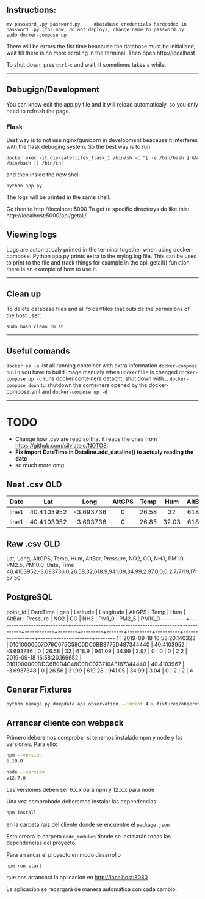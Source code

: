 ## Instructions:
 ```
 mv password_.py password.py     #Database credentials hardcoded in password_.py (for now, do not deploy), change name to password.py
 sudo docker-compose up
 ```
 There will be errors the fist time beacause the database must be initialised, wait till there is no more scroling in the terminal. Then open http://localhost


 To shut down, pres `ctrl-c` and wait, it sometimes takes a while.
___
## Debugign/Development
You can know edit the app.py file and it will reload automaticaly, so you only need to refresh the page. 
### Flask
Best way is to not use nginx/gunicorn in development beacause it interferes with the flask debuging system. So the best way is to run:
```
docker exec -it diy-satellites_flask_1 /bin/sh -c "[ -e /bin/bash ] && /bin/bash || /bin/sh"
```
and then inside the new shell
```
python app.py
```
The logs will be printed in the same shell.

Go then to http://localhost:5000
To get to specific directorys do like this: http://localhost:5000/api/getall/
## Viewing logs
Logs are automaticaly printed in the terminal together when using docker-compose. Python app.py prints extra to the mylog.log file. This can be used to print to the file and track things for example in the api_getall() funktion there is an example of how to use it.
___
## Clean up
To delete database files and all folder/files that outside the permisions of the host user:
```
sudo bash clean_rm.sh
```
___
## Useful comands 
`docker ps -a` list all running conteiner with extra information
`docker-compose build` you have to build image manualy when `Dockerfile` is changed 
`docker-compose up -d` runs docker conteiners detacht, shut down with...
`docker-compose down` tu shutdown the conteiners opened by the docker-compose.yml and `docker-compose up -d`
___
# TODO
* Change how .csv are read so that it reads the ones from https://github.com/silviatelo/NOTOS: 
* **Fix import DateTime in Dataline.add_dataline() to actualy reading the date**
* so much more omg 
## Neat .csv **OLD**
 Date  |    Lat    |    Long   | AltGPS | Temp  | Hum  |AltBar | Pressure |  NO2  |  CO  | NH3 | PM1.0 | PM2.5 | PM10.0 |  Date  |  Time    |
:-----:|:---------:|:---------:|:------:|:-----:|:----:|:-----:|:--------:|:-----:|:----:|:---:|:-----:|:-----:|:------:|:------:|:--------:|
line1  |40.4103952 | -3.693736 |   0    | 26.58 |  32  | 618.9 |  941.09  | 34.99 | 2.97 |  0  |   0   |   0   |   2    | 7/7/19 | 17:57:50 |
line1  |40.4103952 | -3.693736 |   0    | 26.85 | 32.03| 618.7 |  941.11  | 33.23 | 3.22 |  0  |   2   |   3   |   3    | 7/7/19 | 17:57:50 |

## Raw .csv **OLD**
Lat, Long, AltGPS, Temp, Hum, AltBar, Pressure, NO2, CO, NH3, PM1.0, PM2.5, PM10.0 ,Date, Time
40.4103952,-3.693736,0,26.58,32,618.9,941.09,34.99,2.97,0,0,0,2,7/7/19,17:57:50

## PostgreSQL
point_id |          DateTime          |                    geo                     |  Latitude  | Longitude  | AltGPS |  Temp   |  Hum  |  AltBar  | Pressure |  NO2   |   CO   | NH3 | PM1_0 | PM2_5 | PM10_0 
----------+----------------------------+--------------------------------------------+------------+------------+--------+---------+-------+----------+----------+--------+--------+-----+-------+-------+--------
        1 | 2019-09-18 16:58:20.140323 | 01010000007D76C075C58C0DC0BB3775D487344440 | 40.4103952 |  -3.693736 |      0 |   26.58 |    32 |    618.9 |   941.09 |  34.99 |   2.97 |   0 |     0 |     0 |      2
        2 | 2019-09-18 16:58:20.169652 | 0101000000DDC6B0D4C48C0DC073710AE187344440 | 40.4103967 | -3.6937348 |      0 |   26.56 | 31.99 |   619.28 |   941.05 |  34.99 |   3.04 |   0 |     2 |     2 |      4

## Generar Fixtures

```bash
python manage.py dumpdata api.observation --indent 4 > fixtures/observations.json
```

## Arrancar cliente con webpack

Primero deberemos comprobar si tenemos instalado npm y node y las versiones. Para ello:

```bash
npm --version
6.10.0

node --version
v12.7.0
```
Las versiones deben ser 6.x.x para npm y 12.x.x para node

Una vez comprobado deberemos instalar las dependencias

```bash
npm install
```
en la carpeta raiz del cliente donde se encuentre el `package.json`

Esto creará la carpeta `node_modules` donde se instalarán todas las dependencias del proyecto.

Para arrancar el proyecto en modo desarrollo

```bash
npm run start
```

que nos arrancará la aplicación en [http://localhost:8080](http://localhost:8080)

La aplicación se recargará de manera automática con cada cambio.